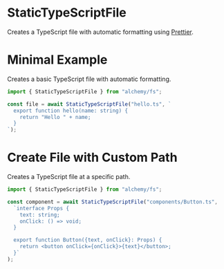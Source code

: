# StaticTypeScriptFile

Creates a TypeScript file with automatic formatting using [Prettier](https://prettier.io/).

# Minimal Example

Creates a basic TypeScript file with automatic formatting.

```ts
import { StaticTypeScriptFile } from "alchemy/fs";

const file = await StaticTypeScriptFile("hello.ts", `
  export function hello(name: string) {
    return "Hello " + name;
  }
`);
```

# Create File with Custom Path

Creates a TypeScript file at a specific path.

```ts
import { StaticTypeScriptFile } from "alchemy/fs";

const component = await StaticTypeScriptFile("components/Button.ts", 
  `interface Props {
    text: string;
    onClick: () => void;
  }

  export function Button({text, onClick}: Props) {
    return <button onClick={onClick}>{text}</button>;
  }`
);
```
